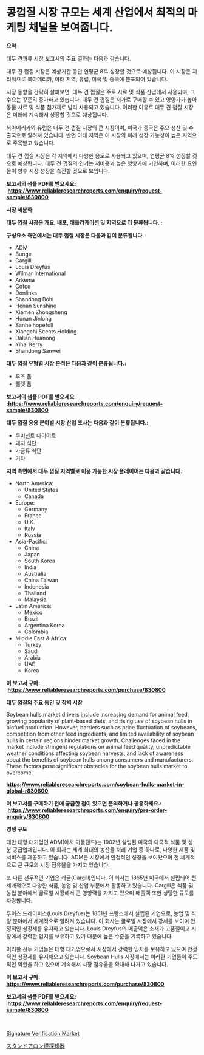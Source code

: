 <p><h1>콩껍질 시장 규모는 세계 산업에서 최적의 마케팅 채널을 보여줍니다.</h1></p><p><strong>요약</strong></p>
<p><p>대두 견과류 시장 보고서의 주요 결과는 다음과 같습니다. </p><p>대두 견 껍질 시장은 예상기간 동안 연평균 8% 성장할 것으로 예상됩니다. 이 시장은 지리적으로 북아메리카, 아태 지역, 유럽, 미국 및 중국에 분포되어 있습니다. </p><p>시장 동향을 간략히 살펴보면, 대두 견 껍질은 주로 사료 및 식품 산업에서 사용되며, 그 수요는 꾸준히 증가하고 있습니다. 대두 견 껍질은 저가로 구매할 수 있고 영양가가 높아 동물 사료 및 식품 첨가제로 널리 사용되고 있습니다. 이러한 이유로 대두 견 껍질 시장은 미래에 계속해서 성장할 것으로 예상됩니다.</p><p>북아메리카와 유럽은 대두 견 껍질 시장의 큰 시장이며, 미국과 중국은 주요 생산 및 수출국으로 알려져 있습니다. 반면 아태 지역은 이 시장의 미래 성장 가능성이 높은 지역으로 주목받고 있습니다.</p><p>대두 견 껍질 시장은 각 지역에서 다양한 용도로 사용되고 있으며, 연평균 8% 성장할 것으로 예상됩니다. 대두 견 껍질의 인기는 저비용과 높은 영양가에 기인하며, 이러한 요인들이 향후 시장 성장을 촉진할 것으로 보입니다.</p></p>
<p><strong>보고서의 샘플 PDF를 받으세요: &nbsp;<a href="https://www.reliableresearchreports.com/enquiry/request-sample/830800">https://www.reliableresearchreports.com/enquiry/request-sample/830800</a></strong></p>
<p><strong>시장 세분화:</strong></p>
<p><strong> 대두 껍질 시장은 개요, 배포, 애플리케이션 및 지역으로 더 분류됩니다. :</strong></p>
<p><strong>구성요소 측면에서는 대두 껍질 시장은 다음과 같이 분류됩니다.:</strong></p>
<p><ul><li>ADM</li><li>Bunge</li><li>Cargill</li><li>Louis Dreyfus</li><li>Wilmar International</li><li>Arkema</li><li>Cofco</li><li>Donlinks</li><li>Shandong Bohi</li><li>Henan Sunshine</li><li>Xiamen Zhongsheng</li><li>Hunan Jinlong</li><li>Sanhe hopefull</li><li>Xiangchi Scents Holding</li><li>Dalian Huanong</li><li>Yihai Kerry</li><li>Shandong Sanwei</li></ul></p>
<p><strong> 대두 껍질 유형별 시장 분석은 다음과 같이 분류됩니다.:</strong></p>
<p><ul><li>루즈 폼</li><li>펠렛 폼</li></ul></p>
<p><strong>보고서의 샘플 PDF를 받으세요 :<a href="https://www.reliableresearchreports.com/enquiry/request-sample/830800">https://www.reliableresearchreports.com/enquiry/request-sample/830800</a></strong></p>
<p><strong> 대두 껍질 응용 분야별 시장 산업 조사는 다음과 같이 분류됩니다.:</strong></p>
<p><ul><li>루미넌트 다이어트</li><li>돼지 식단</li><li>가금류 식단</li><li>기타</li></ul></p>
<p><strong>지역 측면에서 대두 껍질 지역별로 이용 가능한 시장 플레이어는 다음과 같습니다.:</strong></p>
<p><ul>
    <li>
        North America:
        <ul>
            <li>United States</li>
            <li>Canada</li>
        </ul>
    </li>
    <li>
        Europe:
        <ul>
            <li>Germany</li>
            <li>France</li>
            <li>U.K.</li>
            <li>Italy</li>
            <li>Russia</li>
        </ul>
    </li>
    <li>
        Asia-Pacific:
        <ul>
            <li>China</li>
            <li>Japan</li>
            <li>South Korea</li>
            <li>India</li>
            <li>Australia</li>
            <li>China Taiwan</li>
            <li>Indonesia</li>
            <li>Thailand</li>
            <li>Malaysia</li>
        </ul>
    </li>
    <li>
        Latin America:
        <ul>
            <li>Mexico</li>
            <li>Brazil</li>
            <li>Argentina Korea</li>
            <li>Colombia</li>
        </ul>
    </li>
    <li>
        Middle East & Africa:
        <ul>
            <li>Turkey</li>
            <li>Saudi</li>
            <li>Arabia</li>
            <li>UAE</li>
            <li>Korea</li>
        </ul>
    </li>
    </ul></p>
<p><strong>이 보고서 구매: &nbsp;<a href="https://www.reliableresearchreports.com/purchase/830800">https://www.reliableresearchreports.com/purchase/830800</a></strong></p>
<p><strong>대두 껍질의 주요 동인 및 장벽 시장</strong></p>
<p><p>Soybean hulls market drivers include increasing demand for animal feed, growing popularity of plant-based diets, and rising use of soybean hulls in biofuel production. However, barriers such as price fluctuation of soybeans, competition from other feed ingredients, and limited availability of soybean hulls in certain regions hinder market growth. Challenges faced in the market include stringent regulations on animal feed quality, unpredictable weather conditions affecting soybean harvests, and lack of awareness about the benefits of soybean hulls among consumers and manufacturers. These factors pose significant obstacles for the soybean hulls market to overcome.</p></p>
<p><strong><a href="https://www.reliableresearchreports.com/soybean-hulls-market-in-global-r830800">https://www.reliableresearchreports.com/soybean-hulls-market-in-global-r830800</a></strong></p>
<p><strong>이 보고서를 구매하기 전에 궁금한 점이 있으면 문의하거나 공유하세요.: &nbsp;<a href="https://www.reliableresearchreports.com/enquiry/pre-order-enquiry/830800">https://www.reliableresearchreports.com/enquiry/pre-order-enquiry/830800</a></strong></p>
<p><strong>경쟁 구도</strong></p>
<p><p>대만 대형 대기업인 ADM(아치 미들랜드)는 1902년 설립된 미국의 다국적 식품 및 성분 공급업체입니다. 이 회사는 세계 최대의 농산물 처리 기업 중 하나로, 다양한 제품 및 서비스를 제공하고 있습니다. ADM은 시장에서 안정적인 성장을 보여왔으며 전 세계적으로 큰 규모의 시장 점유율을 가지고 있습니다.</p><p>또 다른 선두적인 기업은 캐글(Cargill)입니다. 이 회사는 1865년 미국에서 설립되어 전 세계적으로 다양한 식품, 농업 및 산업 부문에서 활동하고 있습니다. Cargill은 식품 및 농업 분야에서 글로벌 시장에서 큰 영향력을 가지고 있으며 매출액 또한 상당한 규모를 자랑합니다.</p><p>루이스 드레이퍼스(Louis Dreyfus)는 1851년 프랑스에서 설립된 기업으로, 농업 및 식량 분야에서 세계적으로 알려져 있습니다. 이 회사는 글로벌 시장에서 강세를 보이며 안정적인 성장세를 유지하고 있습니다. Louis Dreyfus의 매출액은 소재가 고품질이고 시장에서 강력한 입지를 보유하고 있기 때문에 높은 수준을 기록하고 있습니다.</p><p>이러한 선두 기업들은 대형 대기업으로서 시장에서 강력한 입지를 보유하고 있으며 안정적인 성장세를 유지해오고 있습니다. Soybean Hulls 시장에서는 이러한 기업들이 주도적인 역할을 하고 있으며 계속해서 시장 점유율을 확대해 나가고 있습니다.</p></p>
<p><strong>이 보고서 구매: &nbsp; <a href="https://www.reliableresearchreports.com/purchase/830800">https://www.reliableresearchreports.com/purchase/830800</a></strong></p>
<p><strong>보고서의 샘플 PDF를 받으세요: &nbsp;<a href="https://www.reliableresearchreports.com/enquiry/request-sample/830800">https://www.reliableresearchreports.com/enquiry/request-sample/830800</a></strong><strong></strong></p>
<p>&nbsp;</p>
<p><p><a href="https://github.com/WillieWoodard/Market-Research-Report-List-4/blob/main/signature-verification-market.md">Signature Verification Market</a></p><p><a href="https://github.com/lababdou/Market-Research-Report-List-3/blob/main/198816026222.md">スタンドアロン煙探知器</a></p></p>